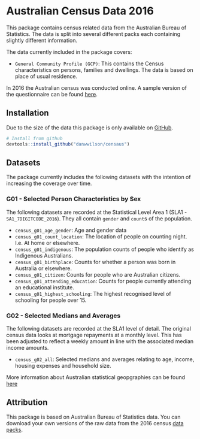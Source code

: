 # Australian Census Data 2016

This package contains census related data from the Australian Bureau of Statistics. The data is split into several different packs each containing slightly different information.

The data currently included in the package covers:
* `General Community Profile (GCP)`: This contains the Census characteristics on persons, families and dwellings. The data is based on place of usual residence.

In 2016 the Australian census was conducted online. A sample version of the questionnaire can be found [here](http://www.abs.gov.au/ausstats/abs@.nsf/Lookup/2901.0Main%20Features802016/$FILE/2016%20Census%20Sample%20Household%20Form.pdf).

## Installation

Due to the size of the data this package is only available on [GitHub](www.github.com/danwwilson/censaus).

```R
# Install from github
devtools::install_github("danwwilson/censaus")
```
## Datasets
The package currently includes the following datasets with the intention of increasing the coverage over time.

### G01 - Selected Person Characteristics by Sex
The following datasets are recorded at the Statistical Level Area 1 (SLA1 - `SA1_7DIGITCODE_2016`). They all contain `gender` and `count`s of the population.

* `census_g01_age_gender`: Age and gender data
* `census_g01_count_location`: The location of people on counting night. I.e. At home or elsewhere.
* `census_g01_indigenous`: The population counts of people who identify as Indigenous Australians.
* `census_g01_birthplace`: Counts for whether a person was born in Australia or elsewhere.
* `census_g01_citizen`: Counts for people who are Australian citizens.
* `census_g01_attending_education`: Counts for people currently attending an educational institute.
* `census_g01_highest_schooling`: The highest recognised level of schooling for people over 15.

### G02 - Selected Medians and Averages
The following datasets are recorded at the SLA1 level of detail. The original census data looks at mortgage repayments at a monthly level. This has been adjusted to reflect a weekly amount in line with the associated median income amounts.

* `census_g02_all`: Selected medians and averages relating to age, income, housing expenses and household size.

More information about Australian statistical geopgraphies can be found [here](http://www.abs.gov.au/websitedbs/D3310114.nsf/home/Australian+Statistical+Geography+Standard+(ASGS))

## Attribution
This package is based on Australian Bureau of Statistics data. You can download your own versions of the raw data from the 2016 census [data packs](http://www.abs.gov.au/websitedbs/D3310114.nsf/Home/2016%20DataPacks).
